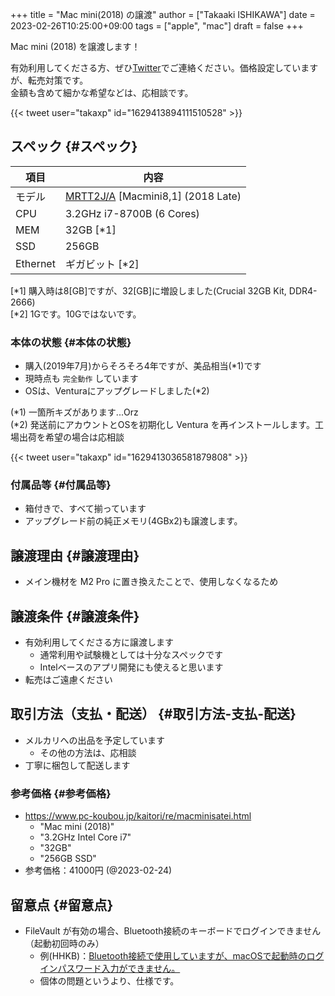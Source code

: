 +++
title = "Mac mini(2018) の譲渡"
author = ["Takaaki ISHIKAWA"]
date = 2023-02-26T10:25:00+09:00
tags = ["apple", "mac"]
draft = false
+++

Mac mini (2018) を譲渡します！  

有効利用してくださる方、ぜひ[Twitter](https://twitter.com/takaxp)でご連絡ください。価格設定していますが、転売対策です。  
金額も含めて細かな希望などは、応相談です。  

{{< tweet user="takaxp" id="1629413894111510528" >}}  


## スペック {#スペック}

| 項目     | 内容                                                                                   |
|--------|--------------------------------------------------------------------------------------|
| モデル   | [MRTT2J/A](https://support.apple.com/kb/SP782?locale=ja%5FJP) [Macmini8,1] (2018 Late) |
| CPU      | 3.2GHz i7-8700B (6 Cores)                                                              |
| MEM      | 32GB [\*1]                                                                             |
| SSD      | 256GB                                                                                  |
| Ethernet | ギガビット [\*2]                                                                       |

[\*1] 購入時は8[GB]ですが、32[GB]に増設しました(Crucial 32GB Kit, DDR4-2666)  
[\*2] 1Gです。10Gではないです。  


### 本体の状態 {#本体の状態}

-   購入(2019年7月)からそろそろ4年ですが、美品相当(\*1)です
-   現時点も `完全動作` しています
-   OSは、Venturaにアップグレードしました(\*2)

(\*1) 一箇所キズがあります...Orz  
(\*2) 発送前にアカウントとOSを初期化し Ventura を再インストールします。工場出荷を希望の場合は応相談  

{{< tweet user="takaxp" id="1629413036581879808" >}}  


### 付属品等 {#付属品等}

-   箱付きで、すべて揃っています
-   アップグレード前の純正メモリ(4GBx2)も譲渡します。


## 譲渡理由 {#譲渡理由}

-   メイン機材を M2 Pro に置き換えたことで、使用しなくなるため


## 譲渡条件 {#譲渡条件}

-   有効利用してくださる方に譲渡します  
    -   通常利用や試験機としては十分なスペックです
    -   Intelベースのアプリ開発にも使えると思います
-   転売はご遠慮ください


## 取引方法（支払・配送） {#取引方法-支払-配送}

-   メルカリへの出品を予定しています  
    -   その他の方法は、応相談
-   丁寧に梱包して配送します


### 参考価格 {#参考価格}

-   <https://www.pc-koubou.jp/kaitori/re/macminisatei.html>  
    -   "Mac mini (2018)"
    -   "3.2GHz Intel Core i7"
    -   "32GB"
    -   "256GB SSD"
-   参考価格：41000円 (@2023-02-24)


## 留意点 {#留意点}

-   FileVault が有効の場合、Bluetooth接続のキーボードでログインできません（起動初回時のみ）  
    -   例(HHKB)：[Bluetooth接続で使用していますが、macOSで起動時のログインパスワード入力ができません。](https://faq.pfu.jp/faq/show/3229?category%5Fid=181&site%5Fdomain=hhkb)
    -   個体の問題というより、仕様です。
